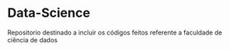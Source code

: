# Data-Science
Repositorio destinado a incluir os códigos feitos referente a faculdade de ciência de dados
